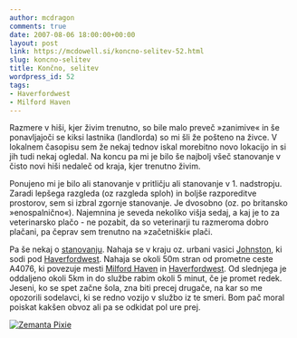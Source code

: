```yaml
---
author: mcdragon
comments: true
date: 2007-08-06 18:00:00+00:00
layout: post
link: https://mcdowell.si/koncno-selitev-52.html
slug: koncno-selitev
title: Končno, selitev
wordpress_id: 52
tags:
- Haverfordwest
- Milford Haven
---
```


Razmere v hiši, kjer živim trenutno, so bile malo preveč »zanimive« in še ponavljajoči se kiksi lastnika (landlorda) so mi šli že pošteno na živce. V lokalnem časopisu sem že nekaj tednov iskal morebitno novo lokacijo in si jih tudi nekaj ogledal. Na koncu pa mi je bilo še najbolj všeč stanovanje v čisto novi hiši nedaleč od kraja, kjer trenutno živim.

Ponujeno mi je bilo ali stanovanje v pritličju ali stanovanje v 1. nadstropju. Zaradi lepšega razgleda (oz razgleda sploh) in boljše razporeditve prostorov, sem si izbral zgornje stanovanje. Je dvosobno (oz. po britansko »enospalnično«). Najemnina je seveda nekoliko višja sedaj, a kaj je to za veterinarsko plačo - ne pozabit, da so veterinarji tu razmeroma dobro plačani, pa čeprav sem trenutno na »začetniški« plači.

Pa še nekaj o [stanovanju](http://maps.google.com/maps/ms?ie=UTF8&hl=en&msa=0&msid=107154656205764710291.000436f16655ef6f7c68e&ll=51.756392,-4.998415&spn=0.005632,0.014248&amp;amp;amp;amp;amp;amp;amp;amp;z=16&om=1). Nahaja se v kraju oz. urbani vasici [Johnston](http://en.wikipedia.org/wiki/Johnston,_Pembrokeshire), ki sodi pod [Haverfordwest](http://en.wikipedia.org/wiki/Haverfordwest). Nahaja se okoli 50m stran od prometne ceste A4076, ki povezuje mesti [Milford Haven](http://en.wikipedia.org/wiki/Milford_Haven) in [Haverfordwest](http://en.wikipedia.org/wiki/Haverfordwest_railway_station). Od slednjega je oddaljeno okoli 5km in do službe rabim okoli 5 minut, če je promet redek. Jeseni, ko se spet začne šola, zna biti precej drugače, na kar so me opozorili sodelavci, ki se redno vozijo v službo iz te smeri. Bom pač moral poiskat kakšen obvoz ali pa se odkidat pol ure prej.


[![Zemanta Pixie](http://img.zemanta.com/reblog_e.png?x-id=daf18925-c2d4-4e1c-8baf-3f4829bc6d65)](http://reblog.zemanta.com/zemified/daf18925-c2d4-4e1c-8baf-3f4829bc6d65/)
